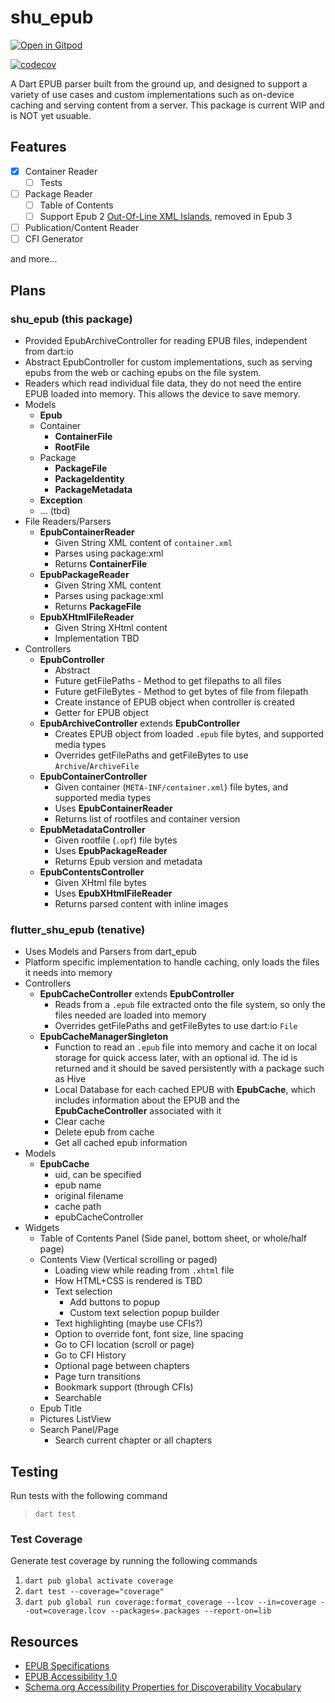 # shu_epub

[![Open in Gitpod](https://gitpod.io/button/open-in-gitpod.svg)](https://gitpod.io/#https://github.com/getBoolean/shu_epub)

[![codecov](https://codecov.io/gh/getBoolean/shu_epub/branch/main/graph/badge.svg?token=LN8VSR2UER)](https://codecov.io/gh/getBoolean/shu_epub)

A Dart EPUB parser built from the ground up, and designed to support a variety of use cases and custom implementations such as on-device caching and serving content from a server. This package is current WIP and is NOT yet usuable.

## Features

* [x] Container Reader
  * [ ] Tests
* [ ] Package Reader
  * [ ] Table of Contents
  * [ ] Support Epub 2 [Out-Of-Line XML Islands](http://idpf.org/epub/20/spec/OPF_2.0.1_draft.htm#Section2.3.1.2), removed in Epub 3
* [ ] Publication/Content Reader
* [ ] CFI Generator

and more...

## Plans

### shu_epub (this package)

* Provided EpubArchiveController for reading EPUB files, independent from dart:io
* Abstract EpubController for custom implementations, such as serving epubs from
the web or caching epubs on the file system.
* Readers which read individual file data, they do not need the entire
EPUB loaded into memory. This allows the device to save memory.
* Models
  * **Epub**
  * Container
    * **ContainerFile**
    * **RootFile**
  * Package
    * **PackageFile**
    * **PackageIdentity**
    * **PackageMetadata**
  * **Exception**
  * ... (tbd)
* File Readers/Parsers
  * **EpubContainerReader**
    * Given String XML content of `container.xml`
    * Parses using package:xml
    * Returns **ContainerFile**
  * **EpubPackageReader**
    * Given String XML content
    * Parses using package:xml
    * Returns **PackageFile**
  * **EpubXHtmlFileReader**
    * Given String XHtml content
    * Implementation TBD
* Controllers
  * **EpubController**
    * Abstract
    * Future getFilePaths - Method to get filepaths to all files
    * Future getFileBytes - Method to get bytes of file from filepath
    * Create instance of EPUB object when controller is created
    * Getter for EPUB object
  * **EpubArchiveController** extends **EpubController**
    * Creates EPUB object from loaded `.epub` file bytes, and supported media types
    * Overrides getFilePaths and getFileBytes to use `Archive`/`ArchiveFile`
  * **EpubContainerController**
    * Given container (`META-INF/container.xml`) file bytes, and supported media types
    * Uses **EpubContainerReader**
    * Returns list of rootfiles and container version
  * **EpubMetadataController**
    * Given rootfile (`.opf`) file bytes
    * Uses **EpubPackageReader**
    * Returns Epub version and metadata
  * **EpubContentsController**
    * Given XHtml file bytes
    * Uses **EpubXHtmlFileReader**
    * Returns parsed content with inline images

### flutter_shu_epub (tenative)

* Uses Models and Parsers from dart_epub
* Platform specific implementation to handle caching, only loads the
files it needs into memory
* Controllers
  * **EpubCacheController** extends **EpubController**
    * Reads from a `.epub` file extracted onto the file system, so
    only the files needed are loaded into memory
    * Overrides getFilePaths and getFileBytes to use dart:io `File`
  * **EpubCacheManagerSingleton**
    * Function to read an `.epub` file into memory and
    cache it on local storage for quick access later, with an optional
    id. The id is returned and it should be saved persistently with
    a package such as Hive
    * Local Database for each cached EPUB with **EpubCache**, which includes
    information about the EPUB and the **EpubCacheController** associated
    with it
    * Clear cache
    * Delete epub from cache
    * Get all cached epub information
* Models
  * **EpubCache**
    * uid, can be specified
    * epub name
    * original filename
    * cache path
    * epubCacheController
* Widgets
  * Table of Contents Panel (Side panel, bottom sheet, or whole/half page)
  * Contents View (Vertical scrolling or paged)
    * Loading view while reading from `.xhtml` file
    * How HTML+CSS is rendered is TBD
    * Text selection
      * Add buttons to popup
      * Custom text selection popup builder
    * Text highlighting (maybe use CFIs?)
    * Option to override font, font size, line spacing
    * Go to CFI location (scroll or page)
    * Go to CFI History
    * Optional page between chapters
    * Page turn transitions
    * Bookmark support (through CFIs)
    * Searchable
  * Epub Title
  * Pictures ListView
  * Search Panel/Page
    * Search current chapter or all chapters

## Testing

Run tests with the following command

> `dart test`

### Test Coverage

Generate test coverage by running the following commands

1. `dart pub global activate coverage`
2. `dart test --coverage="coverage"`
3. `dart pub global run coverage:format_coverage --lcov --in=coverage --out=coverage.lcov --packages=.packages --report-on=lib`

## Resources

* [EPUB Specifications](http://idpf.org/epub/dir/)
* [EPUB Accessibility 1.0](http://idpf.org/epub/a11y/accessibility.html)
* [Schema.org Accessibility Properties for Discoverability Vocabulary](https://www.w3.org/2021/a11y-discov-vocab/latest/)
